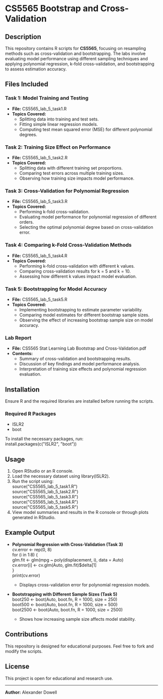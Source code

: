 # CS5565 Bootstrap and Cross-Validation  

## Description  
This repository contains R scripts for **CS5565**, focusing on resampling methods such as cross-validation and bootstrapping. The labs involve evaluating model performance using different sampling techniques and applying polynomial regression, k-fold cross-validation, and bootstrapping to assess estimation accuracy.  

## Files Included  

### **Task 1: Model Training and Testing**  
- **File:** CS5565_lab_5_task1.R  
- **Topics Covered:**
  - Splitting data into training and test sets.
  - Fitting simple linear regression models.
  - Computing test mean squared error (MSE) for different polynomial degrees.

### **Task 2: Training Size Effect on Performance**  
- **File:** CS5565_lab_5_task2.R  
- **Topics Covered:**
  - Splitting data with different training set proportions.
  - Comparing test errors across multiple training sizes.
  - Observing how training size impacts model performance.

### **Task 3: Cross-Validation for Polynomial Regression**  
- **File:** CS5565_lab_5_task3.R  
- **Topics Covered:**
  - Performing k-fold cross-validation.
  - Evaluating model performance for polynomial regression of different orders.
  - Selecting the optimal polynomial degree based on cross-validation error.

### **Task 4: Comparing k-Fold Cross-Validation Methods**  
- **File:** CS5565_lab_5_task4.R  
- **Topics Covered:**
  - Performing k-fold cross-validation with different k values.
  - Comparing cross-validation results for k = 5 and k = 10.
  - Assessing how different k values impact model evaluation.

### **Task 5: Bootstrapping for Model Accuracy**  
- **File:** CS5565_lab_5_task5.R  
- **Topics Covered:**
  - Implementing bootstrapping to estimate parameter variability.
  - Comparing model estimates for different bootstrap sample sizes.
  - Observing the effect of increasing bootstrap sample size on model accuracy.

### **Lab Report**  
- **File:** CS5565 Stat Learning Lab Bootstrap and Cross-Validation.pdf  
- **Contents:**
  - Summary of cross-validation and bootstrapping results.
  - Discussion of key findings and model performance analysis.
  - Interpretation of training size effects and polynomial regression evaluation.

## Installation  
Ensure R and the required libraries are installed before running the scripts.  

### Required R Packages  
- ISLR2  
- boot  

To install the necessary packages, run:  
install.packages(c("ISLR2", "boot"))  

## Usage  
1. Open RStudio or an R console.  
2. Load the necessary dataset using library(ISLR2).  
3. Run the script using:  
   source("CS5565_lab_5_task1.R")  
   source("CS5565_lab_5_task2.R")  
   source("CS5565_lab_5_task3.R")  
   source("CS5565_lab_5_task4.R")  
   source("CS5565_lab_5_task5.R")  
4. View model summaries and results in the R console or through plots generated in RStudio.  

## Example Output  
- **Polynomial Regression with Cross-Validation (Task 3)**  
  cv.error <- rep(0, 8)  
  for (i in 1:8) {  
    glm.fit <- glm(mpg ~ poly(displacement, i), data = Auto)  
    cv.error[i] <- cv.glm(Auto, glm.fit)$delta[1]  
  }  
  print(cv.error)  
  - Displays cross-validation error for polynomial regression models.  

- **Bootstrapping with Different Sample Sizes (Task 5)**  
  boot250 <- boot(Auto, boot.fn, R = 1000, size = 250)  
  boot500 <- boot(Auto, boot.fn, R = 1000, size = 500)  
  boot2500 <- boot(Auto, boot.fn, R = 1000, size = 2500)  
  - Shows how increasing sample size affects model stability.  

## Contributions  
This repository is designed for educational purposes. Feel free to fork and modify the scripts.  

## License  
This project is open for educational and research use.  

---
**Author:** Alexander Dowell  
